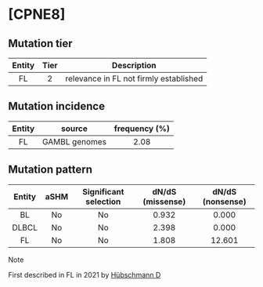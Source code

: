 # [CPNE8]

## Mutation tier

|Entity|Tier|Description                           |
|:------:|:----:|--------------------------------------|
|FL    |2   |relevance in FL not firmly established|
## Mutation incidence

|Entity|source       |frequency (%)|
|:------:|:-------------:|:-------------:|
|FL    |GAMBL genomes|2.08         |

## Mutation pattern

|Entity|aSHM|Significant selection|dN/dS (missense)|dN/dS (nonsense)|
|:------:|:----:|:---------------------:|:----------------:|:----------------:|
|BL    |No  |No                   |0.932           | 0.000          |
|DLBCL |No  |No                   |2.398           | 0.000          |
|FL    |No  |No                   |1.808           |12.601          |


> [!NOTE]
> First described in FL in 2021 by [Hübschmann D](https://pubmed.ncbi.nlm.nih.gov/33953289)